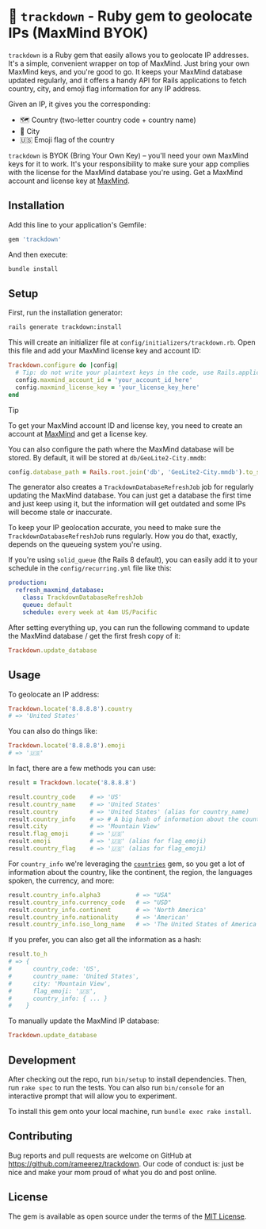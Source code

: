 # 📍 `trackdown` - Ruby gem to geolocate IPs (MaxMind BYOK)

`trackdown` is a Ruby gem that easily allows you to geolocate IP addresses. It's a simple, convenient wrapper on top of MaxMind. Just bring your own MaxMind keys, and you're good to go. It keeps your MaxMind database updated regularly, and it offers a handy API for Rails applications to fetch country, city, and emoji flag information for any IP address.

Given an IP, it gives you the corresponding:
- 🗺️ Country (two-letter country code + country name)
- 📍 City
- 🇺🇸 Emoji flag of the country

`trackdown` is BYOK (Bring Your Own Key) – you'll need your own MaxMind keys for it to work. It's your responsibility to make sure your app complies with the license for the MaxMind database you're using. Get a MaxMind account and license key at [MaxMind](https://www.maxmind.com/).

## Installation

Add this line to your application's Gemfile:

```ruby
gem 'trackdown'
```

And then execute:

```bash
bundle install
```

## Setup

First, run the installation generator:

```bash
rails generate trackdown:install
```

This will create an initializer file at `config/initializers/trackdown.rb`. Open this file and add your MaxMind license key and account ID:

```ruby
Trackdown.configure do |config|
  # Tip: do not write your plaintext keys in the code, use Rails.application.credentials instead
  config.maxmind_account_id = 'your_account_id_here'
  config.maxmind_license_key = 'your_license_key_here'
end
```

> [!TIP]
> To get your MaxMind account ID and license key, you need to create an account at [MaxMind](https://www.maxmind.com/) and get a license key.

You can also configure the path where the MaxMind database will be stored. By default, it will be stored at `db/GeoLite2-City.mmdb`:

```ruby
config.database_path = Rails.root.join('db', 'GeoLite2-City.mmdb').to_s
```

The generator also creates a `TrackdownDatabaseRefreshJob` job for regularly updating the MaxMind database. You can just get a database the first time and just keep using it, but the information will get outdated and some IPs will become stale or inaccurate.

To keep your IP geolocation accurate, you need to make sure the `TrackdownDatabaseRefreshJob` runs regularly. How you do that, exactly, depends on the queueing system you're using.

If you're using `solid_queue` (the Rails 8 default), you can easily add it to your schedule in the `config/recurring.yml` file like this:
```yaml
production:
  refresh_maxmind_database:
    class: TrackdownDatabaseRefreshJob
    queue: default
    schedule: every week at 4am US/Pacific
```

After setting everything up, you can run the following command to update the MaxMind database / get the first fresh copy of it:

```ruby
Trackdown.update_database
```

## Usage

To geolocate an IP address:

```ruby
Trackdown.locate('8.8.8.8').country
# => 'United States'
```

You can also do things like:
```ruby
Trackdown.locate('8.8.8.8').emoji
# => '🇺🇸'
```

In fact, there are a few methods you can use:
```ruby
result = Trackdown.locate('8.8.8.8')

result.country_code    # => 'US'
result.country_name    # => 'United States'
result.country         # => 'United States' (alias for country_name)
result.country_info    # => # A big hash of information about the country, from the `countries` gem
result.city            # => 'Mountain View'
result.flag_emoji      # => '🇺🇸'
result.emoji           # => '🇺🇸' (alias for flag_emoji)
result.country_flag    # => '🇺🇸' (alias for flag_emoji)
```

For `country_info` we're leveraging the [`countries`](https://github.com/countries/countries) gem, so you get a lot of information about the country, like the continent, the region, the languages spoken, the currency, and more:

```ruby
result.country_info.alpha3          # => "USA"
result.country_info.currency_code   # => "USD"
result.country_info.continent       # => 'North America'
result.country_info.nationality     # => 'American'
result.country_info.iso_long_name   # => 'The United States of America'
```

If you prefer, you can also get all the information as a hash:
```ruby
result.to_h
# => {
#      country_code: 'US',
#      country_name: 'United States',
#      city: 'Mountain View',
#      flag_emoji: '🇺🇸',
#      country_info: { ... }
#    }
```

To manually update the MaxMind IP database:
```ruby
Trackdown.update_database
```


## Development

After checking out the repo, run `bin/setup` to install dependencies. Then, run `rake spec` to run the tests. You can also run `bin/console` for an interactive prompt that will allow you to experiment.

To install this gem onto your local machine, run `bundle exec rake install`.

## Contributing

Bug reports and pull requests are welcome on GitHub at https://github.com/rameerez/trackdown. Our code of conduct is: just be nice and make your mom proud of what you do and post online.

## License

The gem is available as open source under the terms of the [MIT License](https://opensource.org/licenses/MIT).
